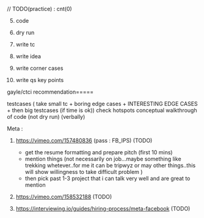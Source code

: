 // TODO(practice) : cnt(0)

5. code


6. dry run
4. write tc
3. write idea
2. write corner cases
1. write qs key points



gayle/ctci recommendation=====

testcases (
        take small tc + boring edge cases + INTERESTING EDGE CASES + then big testcases (if time is ok))
check hotspots
conceptual walkthrough of code (not dry run) (verbally)



Meta :
1. https://vimeo.com/157480836  (pass : FB_IPS) (TODO)
    - get the resume formatting and prepare pitch (first 10 mins)
    - mention things (not necessarily on job...maybe something like trekking whetever..for me it can be tripwyz or may other things..this will show willingness to take difficult problem )
    - then pick past 1-3 project that i can talk very well and are great to mention
2. https://vimeo.com/158532188 (TODO)

3. https://interviewing.io/guides/hiring-process/meta-facebook (TODO)
